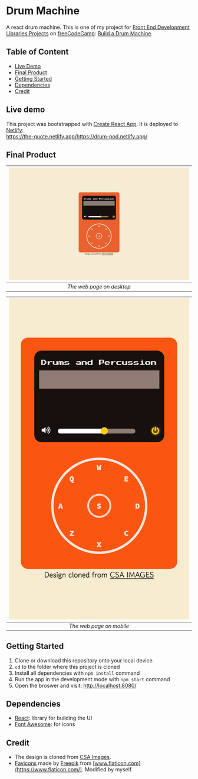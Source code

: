 # Drum Machine

A react drum machine. This is one of my project for [Front End Development Libraries Projects](https://www.freecodecamp.org/learn/front-end-development-libraries/) on [freeCodeCamp](https://www.freecodecamp.org/): [Build a Drum Machine](https://www.freecodecamp.org/learn/front-end-development-libraries/front-end-development-libraries-projects/build-a-drum-machine).

## Table of Content

- [Live Demo](#live-demo)
- [Final Product](#final-product)
- [Getting Started](#getting-started)
- [Dependencies](#dependencies)
- [Credit](#credit)

## Live demo

This project was bootstrapped with [Create React App](https://github.com/facebook/create-react-app). It is deployed to [Netlify](https://www.netlify.com/):  
https://the-quote.netlify.app/https://drum-pod.netlify.app/
## Final Product

| ![desktop](./docs/desktop.png) |
| :----------------------------: |
|   _The web page on desktop_    |

| ![mobile](./docs/mobile.png) |
| :--------------------------: |
|   _The web page on mobile_   |

## Getting Started

1. Clone or download this repository onto your local device.
2. `cd` to the folder where this project is cloned
3. Install all dependencies with `npm install` command
4. Run the app in the development mode with `npm start` command
5. Open the broswer and visit: [http://localhost:8080/](http://localhost:8080/)

## Dependencies

- [React](https://reactjs.org/): library for building the UI
- [Font Awesome](https://fontawesome.com/): for icons

## Credit

- The design is cloned from [CSA Images](https://www.csaimages.com/preview.asp?image=837422&itemw=4&itemf=0001&itemstep=1&itemx=2).
- [Favicons](https://www.flaticon.com/free-icon/ipod_2213) made by [Freepik](https://www.freepik.com) from [www.flaticon.com](https://www.flaticon.com/). Modified by myself.
